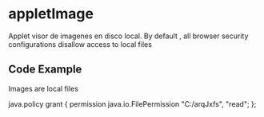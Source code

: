 appletImage
===========
Applet visor de imagenes en disco local.
By default , all browser security configurations disallow access to local files


## Code Example
Images are local files


<applet code=DisplayImageExample.class width="200" height="200" >
<param name="Image1" value="check1.jpg">
<param name="Image2" value="check2.jpg">
</applet>


java.policy
grant {
  permission java.io.FilePermission "C:/arqJxfs", "read";
};
